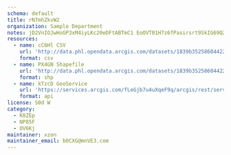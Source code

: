 ```yaml
---
schema: default
title: rN7mhZkvW2 
organization: Sample Department 
notes: jD2VnIOJwHoGP3xM4iyLKc20eDFtABTmC1 EoOVT01H7z6fPasirsrt9SkIG69QZ4JuuClFbwYWg87XYAvkpdeQZRj5y8dzXaLlb 
resources:
  - name: cC6Hl CSV
    url: 'http://data.phl.opendata.arcgis.com/datasets/1839b35258604422b0b520cbb668df0d_0.csv'
    format: csv
  - name: PX4GN Shapefile
    url: 'http://data.phl.opendata.arcgis.com/datasets/1839b35258604422b0b520cbb668df0d_0.zip'
    format: shp
  - name: kTzcD GeoService
    url: 'https://services.arcgis.com/fLeGjb7u4uXqeF9q/arcgis/rest/services/Air_Monitoring_Stations/FeatureServer/0/query'
    format: api
license: S0d W 
category:
  - K8ZEp 
  - NP85F 
  - OV6Kj 
maintainer: xzon   
maintainer_email: b0CXG@mnVE3.com
---
```

